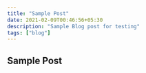 ```yaml
---
title: "Sample Post"
date: 2021-02-09T00:46:56+05:30
description: "Sample Blog post for testing"
tags: ["blog"]
---
```


## Sample Post
